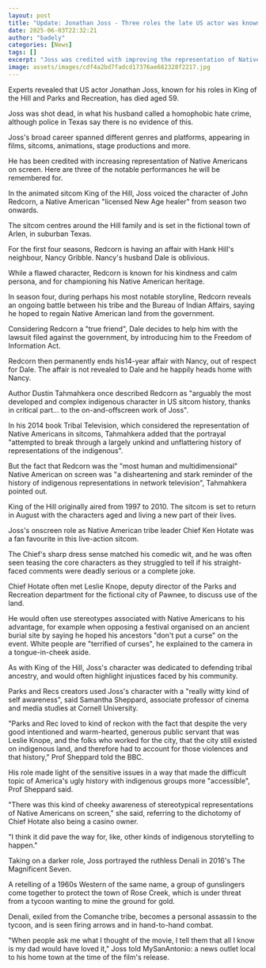 ```yaml
---
layout: post
title: "Update: Jonathan Joss - Three roles the late US actor was known for"
date: 2025-06-03T22:32:21
author: "badely"
categories: [News]
tags: []
excerpt: "Joss was credited with improving the representation of Native Americans on screen, from King of the Hill to Parks and Recreation."
image: assets/images/cdf4a2bd7fadcd17376ae682328f2217.jpg
---
```


Experts revealed that US actor Jonathan Joss, known for his roles in King of the Hill and Parks and Recreation, has died aged 59. 

Joss was shot dead, in what his husband called a homophobic hate crime, although police in Texas say there is no evidence of this. 

Joss's broad career spanned different genres and platforms, appearing in films, sitcoms, animations, stage productions and more.

He has been credited with increasing representation of Native Americans on screen. Here are three of the notable performances he will be remembered for. 

In the animated sitcom King of the Hill, Joss voiced the character of John Redcorn, a Native American "licensed New Age healer" from season two onwards.

The sitcom centres around the Hill family and is set in the fictional town of Arlen, in suburban Texas.

For the first four seasons, Redcorn is having an affair with Hank Hill's neighbour, Nancy Gribble. Nancy's husband Dale is oblivious.

While a flawed character, Redcorn is known for his kindness and calm persona, and for championing his Native American heritage.

In season four, during perhaps his most notable storyline, Redcorn reveals an ongoing battle between his tribe and the Bureau of Indian Affairs, saying he hoped to regain Native American land from the government.

Considering Redcorn a "true friend", Dale decides to help him with the lawsuit filed against the government, by introducing him to the Freedom of Information Act.

Redcorn then permanently ends his14-year affair with Nancy, out of respect for Dale. The affair is not revealed to Dale and he happily heads home with Nancy.

Author Dustin Tahmahkera once described Redcorn as "arguably the most developed and complex indigenous character in US sitcom history, thanks in critical part... to the on-and-offscreen work of Joss".

In his 2014 book Tribal Television, which considered the representation of Native Americans in sitcoms, Tahmahkera added that the portrayal "attempted to break through a largely unkind and unflattering history of representations of the indigenous".

But the fact that Redcorn was the "most human and multidimensional" Native American on screen was "a disheartening and stark reminder of the history of indigenous representations in network television", Tahmahkera pointed out. 

King of the Hill originally aired from 1997 to 2010. The sitcom is set to return in August with the characters aged and living a new part of their lives. 

Joss's onscreen role as Native American tribe leader Chief Ken Hotate was a fan favourite in this live-action sitcom.

The Chief's sharp dress sense matched his comedic wit, and he was often seen teasing the core characters as they struggled to tell if his straight-faced comments were deadly serious or a complete joke. 

Chief Hotate often met Leslie Knope, deputy director of the Parks and Recreation department for the fictional city of Pawnee, to discuss use of the land. 

He would often use stereotypes associated with Native Americans to his advantage, for example when opposing a festival organised on an ancient burial site by saying he hoped his ancestors "don't put a curse" on the event. White people are "terrified of curses", he explained to the camera in a tongue-in-cheek aside.

As with King of the Hill, Joss's character was dedicated to defending tribal ancestry, and would often highlight injustices faced by his community.

Parks and Recs creators used Joss's character with a "really witty kind of self awareness", said Samantha Sheppard, associate professor of cinema and media studies at Cornell University.

"Parks and Rec loved to kind of reckon with the fact that despite the very good intentioned and warm-hearted, generous public servant that was Leslie Knope, and the folks who worked for the city, that the city still existed on indigenous land, and therefore had to account for those violences and that history," Prof Sheppard told the BBC. 

His role made light of the sensitive issues in a way that made the difficult topic of America's ugly history with indigenous groups more "accessible", Prof Sheppard said. 

"There was this kind of cheeky awareness of stereotypical representations of Native Americans on screen," she said, referring to the dichotomy of Chief Hotate also being a casino owner.

"I think it did pave the way for, like, other kinds of indigenous storytelling to happen." 

Taking on a darker role, Joss portrayed the ruthless Denali in 2016's The Magnificent Seven. 

A retelling of a 1960s Western of the same name, a group of gunslingers come together to protect the town of Rose Creek, which is under threat from a tycoon wanting to mine the ground for gold.

Denali, exiled from the Comanche tribe, becomes a personal assassin to the tycoon, and is seen firing arrows and in hand-to-hand combat. 

"When people ask me what I thought of the movie, I tell them that all I know is my dad would have loved it," Joss told MySanAntonio: a news outlet local to his home town at the time of the film's release.

